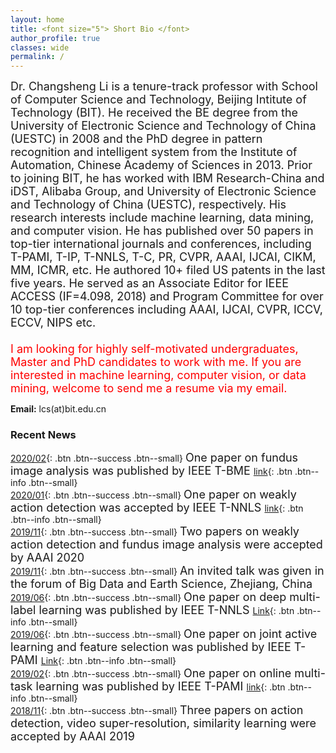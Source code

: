 ```yaml
---
layout: home
title: <font size="5"> Short Bio </font>
author_profile: true
classes: wide
permalink: /
---
```

<font size="4">
Dr. Changsheng Li is a tenure-track professor with School of Computer Science and Technology, Beijing Intitute of Technology (BIT). He received the BE degree from the University of Electronic Science and Technology of China (UESTC) in 2008 and the PhD degree  in pattern recognition and intelligent system from the Institute of Automation, Chinese Academy of Sciences in 2013. Prior to joining BIT, he has worked with IBM Research-China and iDST, Alibaba Group, and University of Electronic Science and Technology of China (UESTC), respectively. His research interests include machine learning, data mining, and computer vision. He has published over 50 papers in top-tier international journals and conferences, including T-PAMI, T-IP, T-NNLS, T-C, PR, CVPR, AAAI, IJCAI, CIKM, MM, ICMR, etc. He authored 10+ filed US patents in the last five years. 
He served as an Associate Editor for IEEE ACCESS (IF=4.098, 2018) and Program Committee for over 10 top-tier conferences including AAAI, IJCAI, CVPR, ICCV, ECCV, NIPS etc.<br>
<br>
<font color="red" size="4">I am looking for highly self-motivated undergraduates, Master and PhD candidates to work with me.
If you are interested in machine learning, computer vision, or data mining, welcome to send me a resume via my email.</font></font>

**Email:** lcs(at)bit.edu.cn


### Recent News
[2020/02](#link){: .btn .btn--success .btn--small} <font size="4">
One paper on fundus image analysis was published by IEEE T-BME </font> [link](https://ieeexplore.ieee.org/document/8698800){: .btn .btn--info .btn--small}<br>
[2020/01](#link){: .btn .btn--success .btn--small} <font size="4">
One paper on weakly action detection was accepted by IEEE T-NNLS </font> [link](https://ieeexplore.ieee.org/document/8967204/){: .btn .btn--info .btn--small}<br>
[2019/11](#link){: .btn .btn--success .btn--small} <font size="4">Two papers on weakly action detection and fundus image analysis were accepted by AAAI 2020 </font> <br>
[2019/11](#link){: .btn .btn--success .btn--small} <font size="4"> An invited talk was given in the forum of Big Data and Earth Science, Zhejiang, China</font> <br>
[2019/06](#link){: .btn .btn--success .btn--small} <font size="4">
One paper on deep multi-label learning was published by IEEE T-NNLS </font> [Link](https://ieeexplore.ieee.org/document/8766125){: .btn .btn--info .btn--small} <br>
[2019/06](#link){: .btn .btn--success .btn--small} <font size="4">
One paper on joint active learning and feature selection was published by IEEE T-PAMI </font> [Link](https://ieeexplore.ieee.org/document/8367893){: .btn .btn--info .btn--small} <br>
[2019/02](#link){: .btn .btn--success .btn--small} <font size="4">One paper on online multi-task learning was published by IEEE T-PAMI </font> [link](https://ieeexplore.ieee.org/document/8260965){: .btn .btn--info .btn--small} <br>
[2018/11](#link){: .btn .btn--success .btn--small} <font size="4">Three papers on action detection, video super-resolution,  similarity learning were accepted by AAAI 2019<br>
